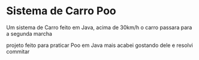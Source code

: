 # Sistema de Carro Poo
Um sistema de Carro feito em Java, acima de 30km/h o carro passara para a segunda marcha 

projeto feito para praticar Poo em Java mais acabei gostando dele e resolvi commitar

